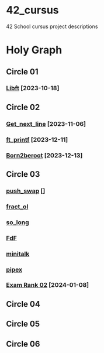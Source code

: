 # 42_cursus
42 School cursus project descriptions

# Holy Graph
## Circle 01

### [Libft](https://github.com/luismiguelcasadodiaz/libft) [2023-10-18]


## Circle 02
### [Get_next_line](https://github.com/luismiguelcasadodiaz/get_next_line) [2023-11-06]
### [ft_printf](https://github.com/luismiguelcasadodiaz/ft_printf) [2023-12-11]
### [Born2beroot](https://github.com/luismiguelcasadodiaz/Born2beRoot) [2023-12-13]

## Circle 03
### [push_swap](https://github.com/luismiguelcasadodiaz/push_swap) []
### [fract_ol]()
### [so_long]()
### [FdF]()
### [minitalk]()
### [pipex]()
### [Exam Rank 02](https://github.com/luismiguelcasadodiaz/Exam_Rank_02) [2024-01-08]

## Circle 04

## Circle 05

## Circle 06

